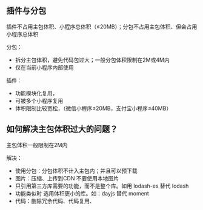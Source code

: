 ## 插件与分包

插件不占用主包体积、小程序总体积（≤20MB）；分包不占用主包体积、但会占用小程序总体积

分包：
* 拆分主包体积，避免代码包过大；一般分包体积限制在2M或4M内
* 仅在当前小程序内部使用

插件：
* 功能模块化复用，
* 可被多个小程序复用
* 体积限制比较宽松，（微信小程序≤20MB，支付宝小程序≤40MB）


## 如何解决主包体积过大的问题？
主包体积一般限制在2M内

解决：
* 使用分包：分包体积不计入主包内；并且可以预下载
* 图片：压缩、上传到CDN 不要使用本地图片
* 只引用第三方库需要的功能，而不是整个库。如用 lodash-es 替代 lodash
* 功能类似时 选用体积更小的库。如：dayjs 替代 moment
* 代码：删除冗余代码、代码复用、


